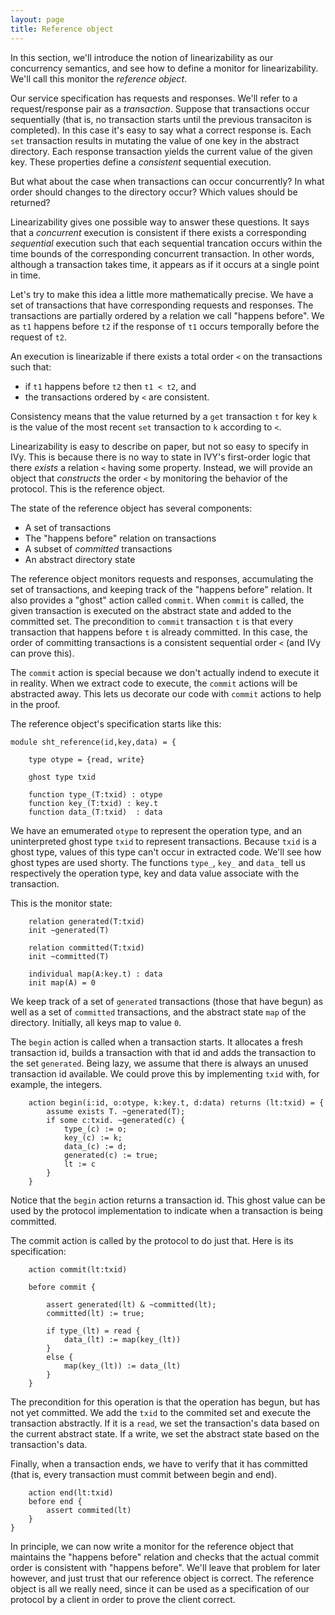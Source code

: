 ```yaml
---
layout: page
title: Reference object
---
```


In this section, we'll introduce the notion of linearizability as our
concurrency semantics, and see how to define a monitor for
linearizability. We'll call this monitor the *reference object*.

Our service specification has requests and responses. We'll refer to a
request/response pair as a *transaction*. Suppose that transactions
occur sequentially (that is, no transaction starts until the previous
transaciton is completed).  In this case it's easy to say what a
correct response is.  Each `set` transaction results in mutating the
value of one key in the abstract directory. Each response transaction
yields the current value of the given key. These properties define a
*consistent* sequential execution.

But what about the case when transactions can occur concurrently?  In
what order should changes to the directory occur? Which values should
be returned?

Linearizability gives one possible way to answer these questions.  It
says that a *concurrent* execution is consistent if there exists a
corresponding *sequential* execution such that each sequential
trancation occurs within the time bounds of the corresponding
concurrent transaction. In other words, although a transaction takes
time, it appears as if it occurs at a single point in time.

Let's try to make this idea a little more mathematically precise. We
have a set of transactions that have corresponding requests and
responses. The transactions are partially ordered by a relation we
call "happens before". We as `t1` happens before `t2` if the response
of `t1` occurs temporally before the request of `t2`.

An execution is linearizable if there exists a total order `<` on the
transactions such that:

- if `t1` happens before `t2` then `t1 < t2`, and
- the transactions ordered by `<` are consistent.

Consistency means that the value returned by a `get` transaction `t` for
key `k` is the value of the most recent `set`
transaction to `k` according to `<`.

Linearizability is easy to describe on paper, but not so easy to
specify in IVy.  This is because there is no way to state in IVY's
first-order logic that there *exists* a relation `<` having some
property. Instead, we will provide an object that *constructs* the
order `<` by monitoring the behavior of the protocol. This is the
reference object.

The state of the reference object has several components:

- A set of transactions
- The "happens before" relation on transactions
- A subset of *committed* transactions
- An abstract directory state

The reference object monitors requests and responses, accumulating the
set of transactions, and keeping track of the "happens before"
relation. It also provides a "ghost" action called `commit`. When
`commit` is called, the given transaction is executed on the abstract
state and added to the committed set. The precondition to `commit`
transaction `t` is that every transaction that happens before `t` is
already committed. In this case, the order of committing transactions
is a consistent sequential order `<` (and IVy can prove this).

The `commit` action is special because we don't actually indend to
execute it in reality. When we extract code to execute, the `commit`
actions will be abstracted away. This lets us decorate our code with
`commit` actions to help in the proof.

The reference object's specification starts like this:

    module sht_reference(id,key,data) = {

        type otype = {read, write}

        ghost type txid

        function type_(T:txid) : otype
        function key_(T:txid) : key.t
        function data_(T:txid)  : data


We have an emumerated `otype` to represent the operation type, and an
uninterpreted ghost type `txid` to represent transactions. Because
`txid` is a ghost type, values of this type can't occur in extracted
code. We'll see how ghost types are used shorty.  The functions
`type_`, `key_` and `data_` tell us respectively the operation type, key
and data value associate with the transaction.

This is the monitor state:

        relation generated(T:txid)
        init ~generated(T)

        relation committed(T:txid)
        init ~committed(T)

        individual map(A:key.t) : data
        init map(A) = 0

We keep track of a set of `generated` transactions (those that have
begun) as well as a set of `committed` transactions, and the abstract state
`map` of the directory.  Initially, all keys map to value `0`.

The `begin` action is called when a transaction starts. It allocates a
fresh transaction id, builds a transaction with that id and adds the
transaction to the set `generated`. Being lazy, we assume that there
is always an unused transaction id available. We could prove this by
implementing `txid` with, for example, the integers.

        action begin(i:id, o:otype, k:key.t, d:data) returns (lt:txid) = {
            assume exists T. ~generated(T);
            if some c:txid. ~generated(c) {
                type_(c) := o;
                key_(c) := k;
                data_(c) := d;
                generated(c) := true;
                lt := c
            }
        }

Notice that the `begin` action returns a transaction id. This ghost
value can be used by the protocol implementation to indicate when a
transaction is being committed.

The commit action is called by the protocol to do just that. Here is its
specification:

        action commit(lt:txid)

        before commit {

            assert generated(lt) & ~committed(lt);
            committed(lt) := true;

            if type_(lt) = read {
                data_(lt) := map(key_(lt))
            }
            else {
                map(key_(lt)) := data_(lt)
            }                        
        }     

The precondition for this operation is that the operation has begun,
but has not yet committed. We add the `txid` to the commited set and
execute the transaction abstractly. If it is a `read`, we set the
transaction's data based on the current abstract state. If a write, we
set the abstract state based on the transaction's data.

Finally, when a transaction ends, we have to verify that it has
committed (that is, every transaction must commit between begin and
end).

        action end(lt:txid)
        before end {
            assert commited(lt)
        }        
    }

In principle, we can now write a monitor for the reference object that
maintains the "happens before" relation and checks that the actual
commit order is consistent with "happens before". We'll leave that
problem for later however, and just trust that our reference object is
correct. The reference object is all we really need, since it can be
used as a specification of our protocol by a client in order to prove
the client correct.



